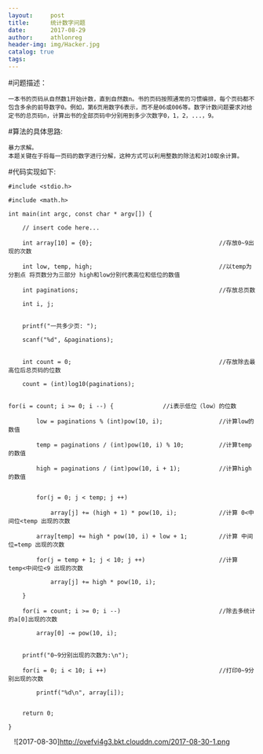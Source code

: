 ```yaml
---
layout:     post
title:      统计数字问题
date:       2017-08-29
author:     athlonreg
header-img: img/Hacker.jpg
catalog: true
tags:
---
```


#问题描述：

	一本书的页码从自然数1开始计数，直到自然数n。书的页码按照通常的习惯编排，每个页码都不包含多余的前导数字0。例如，第6页用数字6表示，而不是06或006等。数字计数问题要求对给定书的总页码n，计算出书的全部页码中分别用到多少次数字0，1，2，...，9。


#算法的具体思路:
    
    暴力求解。
    本题关键在于将每一页码的数字进行分解，这种方式可以利用整数的除法和对10取余计算。


#代码实现如下:
    
    #include <stdio.h>

    #include <math.h>

    int main(int argc, const char * argv[]) {

        // insert code here...
    
        int array[10] = {0};                                    //存放0~9出现的次数
    
        int low, temp, high;                                    //以temp为分割点 将页数分为三部分 high和low分别代表高位和低位的数值
    
        int paginations;                                        //存放总页数
    
        int i, j;
    
    
        printf("一共多少页: ");
    
        scanf("%d", &paginations);
    
    
        int count = 0;                                          //存放除去最高位后总页码的位数
    
        count = (int)log10(paginations);
    
    
	for(i = count; i >= 0; i --) { 				//i表示低位（low）的位数
    
            low = paginations % (int)pow(10, i);                //计算low的数值
        
            temp = paginations / (int)pow(10, i) % 10;          //计算temp的数值
        
            high = paginations / (int)pow(10, i + 1);           //计算high的数值
        
        
            for(j = 0; j < temp; j ++)
        
                array[j] += (high + 1) * pow(10, i);            //计算 0<中间位<temp 出现的次数
            
            array[temp] += high * pow(10, i) + low + 1;         //计算 中间位=temp 出现的次数
        
            for(j = temp + 1; j < 10; j ++)                     //计算 temp<中间位<9 出现的次数
        
                array[j] += high * pow(10, i);
            
        }
    
        for(i = count; i >= 0; i --)                            //除去多统计的a[0]出现的次数
    
            array[0] -= pow(10, i);
        
    
        printf("0~9分别出现的次数为:\n");
    
        for(i = 0; i < 10; i ++)                                //打印0~9分别出现的次数
    
            printf("%d\n", array[i]);
        
    
        return 0;
    
    }
    
    ![2017-08-30]http://ovefvi4g3.bkt.clouddn.com/2017-08-30-1.png
